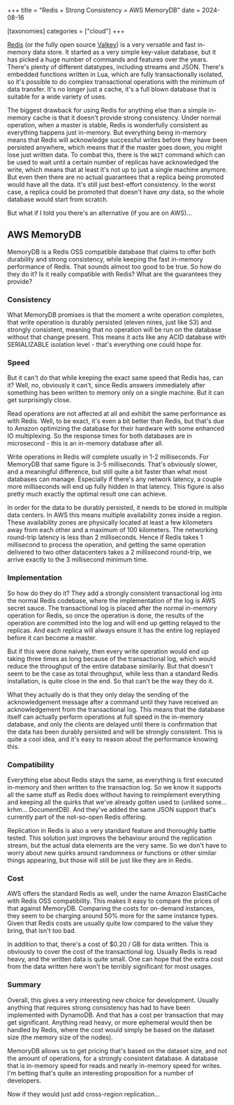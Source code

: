 +++
title = "Redis + Strong Consistency = AWS MemoryDB"
date = 2024-08-16

[taxonomies]
categories = ["cloud"]
+++

[Redis](https://redis.io/) (or the fully open source
[Valkey](https://valkey.io/)) is a very versatile and fast in-memory data store.
It started as a very simple key-value database, but it has picked a huge number
of commands and features over the years. There's plenty of different datatypes,
including streams and JSON. There's embedded functions written in Lua, which are
fully transactionally isolated, so it's possible to do complex transactional
operations with the minimum of data transfer. It's no longer just a cache, it's
a full blown database that is suitable for a wide variety of uses.

The biggest drawback for using Redis for anything else than a simple in-memory
cache is that it doesn't provide strong consistency. Under normal operation,
when a master is stable, Redis is wonderfully consistent as everything happens
just in-memory. But everything being in-memory means that Redis will acknowledge
successful writes before they have been persisted anywhere, which means that if
the master goes down, you might lose just written data. To combat this, there is
the `WAIT` command which can be used to wait until a certain number of replicas
have acknowledged the write, which means that at least it's not up to just a
single machine anymore. But even then there are no actual guarantees that a
replica being promoted would have all the data. It's still just best-effort
consistency. In the worst case, a replica could be promoted that doesn't have
*any* data, so the whole database would start from scratch.

But what if I told you there's an alternative (if you are on AWS)...

AWS MemoryDB
------------

MemoryDB is a Redis OSS compatible database that claims to offer both durability
and strong consistency, while keeping the fast in-memory performance of Redis.
That sounds almost too good to be true. So how do they do it? Is it really
compatible with Redis? What are the guarantees they provide?

### Consistency

What MemoryDB promises is that the moment a write operation completes, that
write operation is durably persisted (eleven nines, just like S3) and strongly
consistent, meaning that no operation will be run on the database without that
change present. This means it acts like any ACID database with SERIALIZABLE
isolation level - that's everything one could hope for.

### Speed

But it can't do that while keeping the exact same speed that Redis has, can it?
Well, no, obviously it can't, since Redis answers immediately after something
has been written to memory only on a single machine. But it can get surprisingly
close.

Read operations are not affected at all and exhibit the same performance as with
Redis. Well, to be exact, it's even a bit better than Redis, but that's due to
Amazon optimizing the database for their hardware with some enhanced IO
multiplexing. So the response times for both databases are in microsecond - this
is an in-memory database after all.

Write operations in Redis will complete usually in 1-2 milliseconds. For
MemoryDB that same figure is 3-5 milliseconds. That's obviously slower, and a
meaningful difference, but still quite a bit faster than what most databases can
manage. Especially if there's any network latency, a couple more milliseconds
will end up fully hidden in that latency. This figure is also pretty much
exactly the optimal result one can achieve.

In order for the data to be durably persisted, it needs to be stored in multiple
data centers. In AWS this means multiple availability zones inside a region.
These availability zones are physically located at least a few kilometers away
from each other and a maximum of 100 kilometers. The networking round-trip
latency is less than 2 milliseconds. Hence if Redis takes 1 millisecond to
process the operation, and getting the same operation delivered to two other
datacenters takes a 2 millisecond round-trip, we arrive exactly to the 3
millisecond minimum time.

### Implementation

So how do they do it? They add a strongly consistent transactional log into the
normal Redis codebase, where the implementation of the log is AWS secret sauce.
The transactional log is placed after the normal in-memory operation for Redis,
so once the operation is done, the results of the operation are committed into
the log and will end up getting relayed to the replicas. And each replica will
always ensure it has the entire log replayed before it can become a master.

But if this were done naively, then every write operation would end up taking
three times as long because of the transactional log, which would reduce the
throughput of the entire database similarily. But that doesn't seem to be the
case as total throughput, while less than a standard Redis installation, is
quite close in the end. So that can't be the way they do it.

What they actually do is that they only delay the sending of the acknowledgement
message after a command until they have received an acknowledgement from the
transactional log. This means that the database itself can actually perform
operations at full speed in the in-memory database, and only the clients are
delayed until there is confirmation that the data has been durably persisted and
will be strongly consistent. This is quite a cool idea, and it's easy to reason
about the performance knowing this.

### Compatibility

Everything else about Redis stays the same, as everything is first executed
in-memory and then written to the transaction log. So we know it supports all
the same stuff as Redis does without having to reimplement everything and
keeping all the quirks that we've already gotten used to (unliked some...
krhm... DocumentDB). And they've added the same JSON support that's currently
part of the not-so-open Redis offering.

Replication in Redis is also a very standard feature and thoroughly battle
tested. This solution just improves the behaviour around the replication stream,
but the actual data elements are the very same. So we don't have to worry about
new quirks around randomness or functions or other similar things appearing, but
those will still be just like they are in Redis.

### Cost

AWS offers the standard Redis as well, under the name Amazon ElastiCache with
Redis OSS compatibility. This makes it easy to compare the prices of that
against MemoryDB. Comparing the costs for on-demand instances, they seem to be
charging around 50% more for the same instance types. Given that Redis costs are
usually quite low compared to the value they bring, that isn't too bad.

In addition to that, there's a cost of $0.20 / GB for data written. This is
obviously to cover the cost of the transactional log. Usually Redis is read
heavy, and the written data is quite small. One can hope that the extra cost
from the data written here won't be terribly significant for most usages.

### Summary

Overall, this gives a very interesting new choice for development. Usually
anything that requires strong consistency has had to have been implemented with
DynamoDB. And that has a cost per transaction that may get significant. Anything
read heavy, or more ephemeral would then be handled by Redis, where the cost
would simply be based on the dataset size (the memory size of the nodes).

MemoryDB allows us to get pricing that's based on the dataset size, and not the
amount of operations, for a strongly consistent database. A database that is
in-memory speed for reads and nearly in-memory speed for writes. I'm betting
that's quite an interesting proposition for a number of developers.

Now if they would just add cross-region replication...
